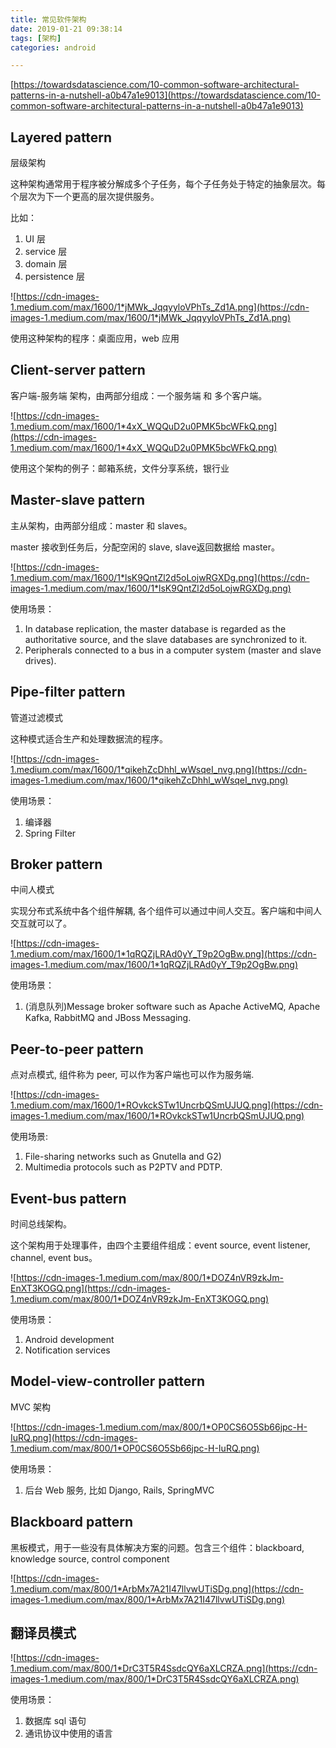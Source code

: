 ```yaml
---
title: 常见软件架构
date: 2019-01-21 09:38:14
tags: [架构]
categories: android

---
```


[https://towardsdatascience.com/10-common-software-architectural-patterns-in-a-nutshell-a0b47a1e9013](https://towardsdatascience.com/10-common-software-architectural-patterns-in-a-nutshell-a0b47a1e9013)



## Layered pattern

层级架构

这种架构通常用于程序被分解成多个子任务，每个子任务处于特定的抽象层次。每个层次为下一个更高的层次提供服务。

比如：

1. UI 层
2. service 层
3. domain 层
4. persistence 层

![https://cdn-images-1.medium.com/max/1600/1*jMWk_JqqyyloVPhTs_Zd1A.png](https://cdn-images-1.medium.com/max/1600/1*jMWk_JqqyyloVPhTs_Zd1A.png)

使用这种架构的程序：桌面应用，web 应用

## Client-server pattern

客户端-服务端 架构，由两部分组成：一个服务端 和 多个客户端。

![https://cdn-images-1.medium.com/max/1600/1*4xX_WQQuD2u0PMK5bcWFkQ.png](https://cdn-images-1.medium.com/max/1600/1*4xX_WQQuD2u0PMK5bcWFkQ.png)

使用这个架构的例子：邮箱系统，文件分享系统，银行业

## Master-slave pattern

主从架构，由两部分组成：master 和 slaves。

master 接收到任务后，分配空闲的 slave, slave返回数据给 master。

![https://cdn-images-1.medium.com/max/1600/1*lsK9QntZl2d5oLojwRGXDg.png](https://cdn-images-1.medium.com/max/1600/1*lsK9QntZl2d5oLojwRGXDg.png)

使用场景：

1. In database replication, the master database is regarded as the authoritative source, and the slave databases are synchronized to it.
2. Peripherals connected to a bus in a computer system (master and slave drives).

## Pipe-filter pattern

管道过滤模式

这种模式适合生产和处理数据流的程序。

![https://cdn-images-1.medium.com/max/1600/1*qikehZcDhhl_wWsqeI_nvg.png](https://cdn-images-1.medium.com/max/1600/1*qikehZcDhhl_wWsqeI_nvg.png)

使用场景：

1. 编译器
2. Spring Filter

## Broker pattern

中间人模式

实现分布式系统中各个组件解耦, 各个组件可以通过中间人交互。客户端和中间人交互就可以了。

![https://cdn-images-1.medium.com/max/1600/1*1qRQZjLRAd0yY_T9p2OgBw.png](https://cdn-images-1.medium.com/max/1600/1*1qRQZjLRAd0yY_T9p2OgBw.png)

使用场景：

1. (消息队列)Message broker software such as Apache ActiveMQ, Apache Kafka, RabbitMQ and JBoss Messaging.

## Peer-to-peer pattern

点对点模式, 组件称为 peer, 可以作为客户端也可以作为服务端.

![https://cdn-images-1.medium.com/max/1600/1*ROvkckSTw1UncrbQSmUJUQ.png](https://cdn-images-1.medium.com/max/1600/1*ROvkckSTw1UncrbQSmUJUQ.png)

使用场景:

1. File-sharing networks such as Gnutella and G2)
2. Multimedia protocols such as P2PTV and PDTP.

## Event-bus pattern

时间总线架构。

这个架构用于处理事件，由四个主要组件组成：event source, event listener, channel, event bus。

![https://cdn-images-1.medium.com/max/800/1*DOZ4nVR9zkJm-EnXT3KOGQ.png](https://cdn-images-1.medium.com/max/800/1*DOZ4nVR9zkJm-EnXT3KOGQ.png)

使用场景：

1. Android development
2. Notification services

## Model-view-controller pattern

MVC 架构

![https://cdn-images-1.medium.com/max/800/1*OP0CS6O5Sb66jpc-H-IuRQ.png](https://cdn-images-1.medium.com/max/800/1*OP0CS6O5Sb66jpc-H-IuRQ.png)

使用场景：

1. 后台 Web 服务, 比如 Django, Rails, SpringMVC

## Blackboard pattern

黑板模式，用于一些没有具体解决方案的问题。包含三个组件：blackboard, knowledge source, control component

![https://cdn-images-1.medium.com/max/800/1*ArbMx7A21I47llvwUTiSDg.png](https://cdn-images-1.medium.com/max/800/1*ArbMx7A21I47llvwUTiSDg.png)


## 翻译员模式

![https://cdn-images-1.medium.com/max/800/1*DrC3T5R4SsdcQY6aXLCRZA.png](https://cdn-images-1.medium.com/max/800/1*DrC3T5R4SsdcQY6aXLCRZA.png)


使用场景：

1. 数据库 sql 语句
2. 通讯协议中使用的语言






